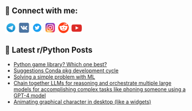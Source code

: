 ## 🔎 Connect with me:
[<img src="https://github.com/bullbesh/bullbesh/blob/main/images/Telegram.png" width="32" height="32" />](https://t.me/bullbesh)
[<img src="https://github.com/bullbesh/bullbesh/blob/main/images/VK.png" width="32" height="32" />](https://vk.com/bullbesh)
[<img src="https://github.com/bullbesh/bullbesh/blob/main/images/Twitter.png" width="32" height="32" />](https://twitter.com/bullbesh1)
[<img src="https://github.com/bullbesh/bullbesh/blob/main/images/Instagram.png" width="32" height="32" />](https://www.instagram.com/bullbesh)
[<img src="https://github.com/bullbesh/bullbesh/blob/main/images/Reddit.png" width="32" height="32" />](https://www.reddit.com/user/bullbesh)
[<img src="https://github.com/bullbesh/bullbesh/blob/main/images/YouTube.png" width="32" height="32" />](https://www.youtube.com/channel/UCtfjRs6uzgq5mfm8S06WTcg)

## 📕 Latest r/Python Posts
<!-- BLOG-POST-LIST:START -->
- [Python game library? Which one best?](https://www.reddit.com/r/Python/comments/11s160z/python_game_library_which_one_best/)
- [Suggestions Conda pkg development cycle](https://www.reddit.com/r/Python/comments/11s09f5/suggestions_conda_pkg_development_cycle/)
- [Solving a simple problem with ML](https://www.reddit.com/r/Python/comments/11s07qt/solving_a_simple_problem_with_ml/)
- [Chain together LLMs for reasoning and orchestrate multiple large models for accomplishing complex tasks like phoning someone using a GPT-4 model](https://www.reddit.com/r/Python/comments/11s04c7/chain_together_llms_for_reasoning_and_orchestrate/)
- [Animating graphical character in desktop &lpar;like a widgets&rpar;](https://www.reddit.com/r/Python/comments/11rzygr/animating_graphical_character_in_desktop_like_a/)
<!-- BLOG-POST-LIST:END -->
